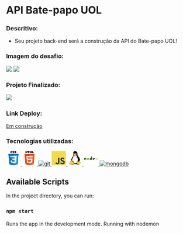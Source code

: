 # API Bate-papo UOL

### Descritivo:

- Seu projeto back-end será a construção da API do Bate-papo UOL!

### Imagem do desafio:

<p>

<img src='https://bootcampra.notion.site/image/https%3A%2F%2Fs3-us-west-2.amazonaws.com%2Fsecure.notion-static.com%2Fc23c3a17-17a4-459e-853e-a125695f4858%2FUntitled.png?table=block&id=8b38683c-8e09-4a4e-b59b-9354fed1f4f7&spaceId=f797e032-5eb2-4c9d-beb7-cd7181e19e47&width=1500&userId=&cache=v2' width='200px' />

<img src='https://bootcampra.notion.site/image/https%3A%2F%2Fs3-us-west-2.amazonaws.com%2Fsecure.notion-static.com%2Fe813c786-a52a-4461-ab1d-e69781cb0546%2FUntitled.png?table=block&id=f75ebcb5-9f2d-4c6d-81d2-174d0fbb6fad&spaceId=f797e032-5eb2-4c9d-beb7-cd7181e19e47&width=1500&userId=&cache=v2' width='200px' />
 
</p>

### Projeto Finalizado:

<img src='https://github.com/guoconde/API_Tweteroo/blob/main/projeto_11_tweteroo_backEnd.gif?raw=true' width='200px' />

### Link Deploy:

[Em construção]()

### Tecnologias utilizadas:

<p align="left">
  <a href="https://www.w3schools.com/css/" target="_blank"> <img src="https://raw.githubusercontent.com/devicons/devicon/master/icons/css3/css3-original-wordmark.svg" alt="css3" width="40" height="40"/> </a> 
  <a href="https://www.w3.org/html/" target="_blank"> <img src="https://raw.githubusercontent.com/devicons/devicon/master/icons/html5/html5-original-wordmark.svg" alt="html5" width="40" height="40"/> </a> 
  <a href="https://git-scm.com/" target="_blank"> <img src="https://www.vectorlogo.zone/logos/git-scm/git-scm-icon.svg" alt="git" width="40" height="40"/> </a>
  <a href="https://developer.mozilla.org/en-US/docs/Web/JavaScript" target="_blank"> <img src="https://raw.githubusercontent.com/devicons/devicon/master/icons/javascript/javascript-original.svg" alt="javascript" width="40" height="40"/> </a> 
  <a href="https://www.linux.org/" target="_blank"> <img src="https://raw.githubusercontent.com/devicons/devicon/master/icons/linux/linux-original.svg" alt="linux" width="40" height="40"/> </a> 
  <a href="https://nodejs.org" target="_blank"> <img src="https://raw.githubusercontent.com/devicons/devicon/master/icons/nodejs/nodejs-original-wordmark.svg" alt="nodejs" width="40" height="40"/> </a> 
  <a href="https://www.mongodb.com/pt-br" target="_blank"> <img src="https://icongr.am/devicon/mongodb-original-wordmark.svg?size=128&color=currentColor" alt="mongodb" width="40" height="40"/> </a> 
</p>

## Available Scripts

In the project directory, you can run:

### `npm start`

Runs the app in the development mode.
Running with nodemon